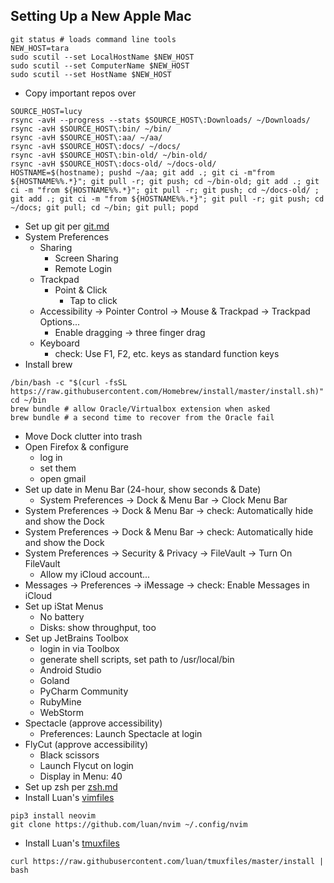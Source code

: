 ## Setting Up a New Apple Mac

```
git status # loads command line tools
NEW_HOST=tara
sudo scutil --set LocalHostName $NEW_HOST
sudo scutil --set ComputerName $NEW_HOST
sudo scutil --set HostName $NEW_HOST
```
- Copy important repos over
```
SOURCE_HOST=lucy
rsync -avH --progress --stats $SOURCE_HOST\:Downloads/ ~/Downloads/
rsync -avH $SOURCE_HOST\:bin/ ~/bin/
rsync -avH $SOURCE_HOST\:aa/ ~/aa/
rsync -avH $SOURCE_HOST\:docs/ ~/docs/
rsync -avH $SOURCE_HOST\:bin-old/ ~/bin-old/
rsync -avH $SOURCE_HOST\:docs-old/ ~/docs-old/
HOSTNAME=$(hostname); pushd ~/aa; git add .; git ci -m"from ${HOSTNAME%%.*}"; git pull -r; git push; cd ~/bin-old; git add .; git ci -m "from ${HOSTNAME%%.*}"; git pull -r; git push; cd ~/docs-old/ ; git add .; git ci -m "from ${HOSTNAME%%.*}"; git pull -r; git push; cd ~/docs; git pull; cd ~/bin; git pull; popd
```
- Set up git per [git.md](https://github.com/cunnie/docs/blob/master/git.md)
- System Preferences
  - Sharing
    - Screen Sharing
    - Remote Login
  - Trackpad
    - Point & Click
      - Tap to click
  - Accessibility → Pointer Control → Mouse & Trackpad → Trackpad Options... 
    - Enable dragging → three finger drag
  - Keyboard
    - check: Use F1, F2, etc. keys as standard function keys
- Install brew
```
/bin/bash -c "$(curl -fsSL https://raw.githubusercontent.com/Homebrew/install/master/install.sh)"
cd ~/bin
brew bundle # allow Oracle/Virtualbox extension when asked
brew bundle # a second time to recover from the Oracle fail
```
- Move Dock clutter into trash
- Open Firefox & configure
  - log in
  - set them
  - open gmail
- Set up date in Menu Bar (24-hour, show seconds & Date)
  - System Preferences → Dock & Menu Bar → Clock Menu Bar
- System Preferences → Dock & Menu Bar → check: Automatically hide and show the Dock
- System Preferences → Dock & Menu Bar → check: Automatically hide and show the Dock
- System Preferences → Security & Privacy → FileVault → Turn On FileVault
  - Allow my iCloud account...
- Messages → Preferences → iMessage → check: Enable Messages in iCloud
- Set up iStat Menus
  - No battery
  - Disks: show throughput, too
- Set up JetBrains Toolbox
  - login in via Toolbox
  - generate shell scripts, set path to /usr/local/bin
  - Android Studio
  - Goland
  - PyCharm Community
  - RubyMine
  - WebStorm
- Spectacle (approve accessibility)
  - Preferences: Launch Spectacle at login
- FlyCut (approve accessibility)
  - Black scissors
  - Launch Flycut on login
  - Display in Menu: 40
- Set up zsh per [zsh.md](https://github.com/cunnie/docs/blob/master/zsh.md)
- Install Luan's [vimfiles](https://github.com/luan/vimfiles)
```
pip3 install neovim
git clone https://github.com/luan/nvim ~/.config/nvim
```
- Install Luan's [tmuxfiles](https://github.com/luan/tmuxfiles/blob/master/install)
```
curl https://raw.githubusercontent.com/luan/tmuxfiles/master/install | bash
```
